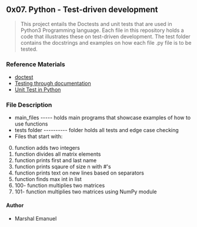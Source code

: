 ## 0x07. Python - Test-driven development
> This project entails the Doctests and unit tests that are
> used in Python3 Programming language. Each file in this repository
> holds a code that illustrates these on test-driven development.
> The test folder contains the docstrings and examples
> on how each file .py file is to be tested.

### Reference Materials
* [doctest](https://alx-intranet.hbtn.io/rltoken/BwZJVq2MQ1_Vg_3gphoitQ)
* [Testing through documentation](https://alx-intranet.hbtn.io/rltoken/96kLRRIOHzsn3VDDXT21HA)
* [Unit Test in Python](https://alx-intranet.hbtn.io/rltoken/wfuUl81Q3Nku1qCzdDHAfA)

### File Description
* main_files ----- holds main programs that showcase examples of how to use functions
* tests folder ---------- folder holds all tests and edge case checking
* Files that start with:
0. function adds two integers
1. function divides all matrix elements
2. function prints first and last name
3. function prints sqaure of size n with #'s
4. function prints text on new lines based on separators
5. function finds max int in list
6. 100- function multiplies two matrices
7. 101- function multiplies two matrices using NumPy module

#### Author
* Marshal Emanuel
